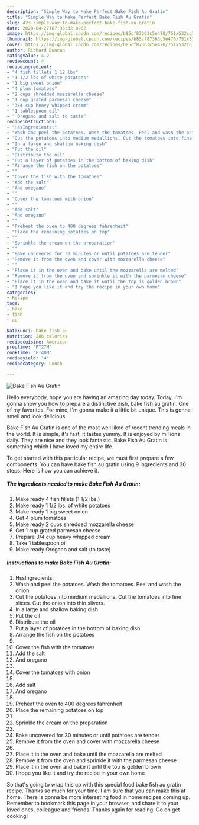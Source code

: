 ```yaml
---
description: "Simple Way to Make Perfect Bake Fish Au Gratin"
title: "Simple Way to Make Perfect Bake Fish Au Gratin"
slug: 423-simple-way-to-make-perfect-bake-fish-au-gratin
date: 2020-04-27T07:33:32.090Z
image: https://img-global.cpcdn.com/recipes/b85cf87363c5e470/751x532cq70/bake-fish-au-gratin-recipe-main-photo.jpg
thumbnail: https://img-global.cpcdn.com/recipes/b85cf87363c5e470/751x532cq70/bake-fish-au-gratin-recipe-main-photo.jpg
cover: https://img-global.cpcdn.com/recipes/b85cf87363c5e470/751x532cq70/bake-fish-au-gratin-recipe-main-photo.jpg
author: Richard Duncan
ratingvalue: 4.2
reviewcount: 4
recipeingredient:
- "4 fish fillets 1 12 lbs"
- "1 1/2 lbs of white potatoes"
- "1 big sweet onion"
- "4 plum tomatoes"
- "2 cups shredded mozzarella cheese"
- "1 cup grated parmesan cheese"
- "3/4 cup heavy whipped cream"
- "1 tablespoon oil"
- " Oregano and salt to taste"
recipeinstructions:
- "HssIngredients:"
- "Wash and peel the potatoes. Wash the tomatoes. Peel and wash the onion"
- "Cut the potatoes into medium medallions. Cut the tomatoes into fine slices. Cut the onion into thin slivers."
- "In a large and shallow baking dish"
- "Put the oil"
- "Distribute the oil"
- "Put a layer of potatoes in the bottom of baking dish"
- "Arrange the fish on the potatoes"
- ""
- "Cover the fish with the tomatoes"
- "Add the salt"
- "And oregano"
- ""
- "Cover the tomatoes with onion"
- ""
- "Add salt"
- "And oregano"
- ""
- "Preheat the oven to 400 degrees fahrenheit"
- "Place the remaining potatoes on top"
- ""
- "Sprinkle the cream on the preparation"
- ""
- "Bake uncovered for 30 minutes or until potatoes are tender"
- "Remove it from the oven and cover with mozzarella cheese"
- ""
- "Place it in the oven and bake until the mozzarella are melted"
- "Remove it from the oven and sprinkle it with the parmesan cheese"
- "Place it in the oven and bake it until the top is golden brown"
- "I hope you like it and try the recipe in your own home"
categories:
- Recipe
tags:
- bake
- fish
- au

katakunci: bake fish au 
nutrition: 286 calories
recipecuisine: American
preptime: "PT27M"
cooktime: "PT40M"
recipeyield: "4"
recipecategory: Lunch

---
```



![Bake Fish Au Gratin](https://img-global.cpcdn.com/recipes/b85cf87363c5e470/751x532cq70/bake-fish-au-gratin-recipe-main-photo.jpg)

Hello everybody, hope you are having an amazing day today. Today, I'm gonna show you how to prepare a distinctive dish, bake fish au gratin. One of my favorites. For mine, I'm gonna make it a little bit unique. This is gonna smell and look delicious.



Bake Fish Au Gratin is one of the most well liked of recent trending meals in the world. It is simple, it's fast, it tastes yummy. It is enjoyed by millions daily. They are nice and they look fantastic. Bake Fish Au Gratin is something which I have loved my entire life.


To get started with this particular recipe, we must first prepare a few components. You can have bake fish au gratin using 9 ingredients and 30 steps. Here is how you can achieve it.

<!--inarticleads1-->

##### The ingredients needed to make Bake Fish Au Gratin:

1. Make ready 4 fish fillets (1 1/2 lbs.)
1. Make ready 1 1/2 lbs. of white potatoes
1. Make ready 1 big sweet onion
1. Get 4 plum tomatoes
1. Make ready 2 cups shredded mozzarella cheese
1. Get 1 cup grated parmesan cheese
1. Prepare 3/4 cup heavy whipped cream
1. Take 1 tablespoon oil
1. Make ready  Oregano and salt (to taste)




<!--inarticleads2-->

##### Instructions to make Bake Fish Au Gratin:

1. HssIngredients:
1. Wash and peel the potatoes. Wash the tomatoes. Peel and wash the onion
1. Cut the potatoes into medium medallions. Cut the tomatoes into fine slices. Cut the onion into thin slivers.
1. In a large and shallow baking dish
1. Put the oil
1. Distribute the oil
1. Put a layer of potatoes in the bottom of baking dish
1. Arrange the fish on the potatoes
1. 
1. Cover the fish with the tomatoes
1. Add the salt
1. And oregano
1. 
1. Cover the tomatoes with onion
1. 
1. Add salt
1. And oregano
1. 
1. Preheat the oven to 400 degrees fahrenheit
1. Place the remaining potatoes on top
1. 
1. Sprinkle the cream on the preparation
1. 
1. Bake uncovered for 30 minutes or until potatoes are tender
1. Remove it from the oven and cover with mozzarella cheese
1. 
1. Place it in the oven and bake until the mozzarella are melted
1. Remove it from the oven and sprinkle it with the parmesan cheese
1. Place it in the oven and bake it until the top is golden brown
1. I hope you like it and try the recipe in your own home




So that's going to wrap this up with this special food bake fish au gratin recipe. Thanks so much for your time. I am sure that you can make this at home. There is gonna be more interesting food in home recipes coming up. Remember to bookmark this page in your browser, and share it to your loved ones, colleague and friends. Thanks again for reading. Go on get cooking!

